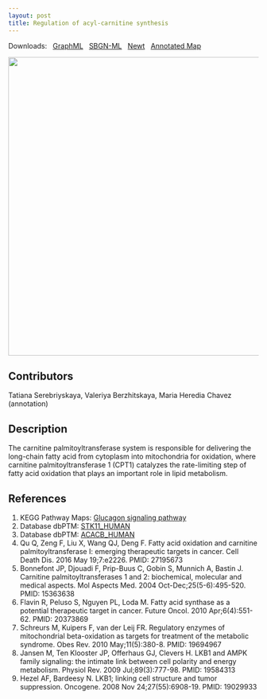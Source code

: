 ```yaml
---
layout: post
title: Regulation of acyl-carnitine synthesis
---
```


Downloads: &nbsp; 
[GraphML](../downloads/F014-carnitine.graphml) &nbsp;
[SBGN-ML](../downloads/F014-carnitine-SBGNv02.sbgn) &nbsp;
[Newt](http://web.newteditor.org/?URL=https://metabolismregulation.github.io/downloads/F014-carnitine.sbgn) &nbsp;
[Annotated Map](http://metabolismregulation.org/images/F014-carnitine.html) &nbsp;
<p align="middle"><a href="/carnitine/"><img id="image" src="/downloads/F014-carnitine.png" width="600"/></a></p>

## Contributors

Tatiana Serebriyskaya, Valeriya Berzhitskaya, Maria Heredia Chavez (annotation)

## Description

The carnitine palmitoyltransferase system is responsible for delivering the long-chain fatty acid from cytoplasm into mitochondria for oxidation, where carnitine palmitoyltransferase 1 (CPT1) catalyzes the rate-limiting step of fatty acid oxidation that plays an important role in lipid metabolism.

## References

1. KEGG Pathway Maps: [ Glucagon signaling pathway](http://www.kegg.jp/kegg-bin/show_pathway?map=hsa04922&show_description=show)
1. Database dbPTM: [STK11_HUMAN](http://dbptm.mbc.nctu.edu.tw/search_result.php?search_type=db_id&swiss_id=STK11_HUMAN#overview)
1. Database dbPTM: [ACACB_HUMAN](http://dbptm.mbc.nctu.edu.tw/search_result.php?search_type=db_id&swiss_id=ACACB_HUMAN)
1. Qu Q, Zeng F, Liu X, Wang QJ, Deng F. Fatty acid oxidation and carnitine palmitoyltransferase I: emerging therapeutic targets in cancer. Cell Death Dis. 2016 May 19;7:e2226. PMID: 27195673 
1. Bonnefont JP, Djouadi F, Prip-Buus C, Gobin S, Munnich A, Bastin J. Carnitine palmitoyltransferases 1 and 2: biochemical, molecular and medical aspects. Mol Aspects Med. 2004 Oct-Dec;25(5-6):495-520. PMID: 15363638 
1. Flavin R, Peluso S, Nguyen PL, Loda M. Fatty acid synthase as a potential therapeutic target in cancer. Future Oncol. 2010 Apr;6(4):551-62. PMID: 20373869 
1. Schreurs M, Kuipers F, van der Leij FR. Regulatory enzymes of mitochondrial beta-oxidation as targets for treatment of the metabolic syndrome. Obes Rev. 2010 May;11(5):380-8. PMID: 19694967
1. Jansen M, Ten Klooster JP, Offerhaus GJ, Clevers H. LKB1 and AMPK family signaling: the intimate link between cell polarity and energy metabolism. Physiol Rev. 2009 Jul;89(3):777-98. PMID: 19584313
1. Hezel AF, Bardeesy N. LKB1; linking cell structure and tumor suppression. Oncogene. 2008 Nov 24;27(55):6908-19. PMID: 19029933
